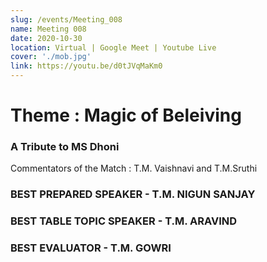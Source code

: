 ```yaml
---
slug: /events/Meeting_008
name: Meeting 008
date: 2020-10-30
location: Virtual | Google Meet | Youtube Live
cover: './mob.jpg'
link: https://youtu.be/d0tJVqMaKm0
---
```


# Theme : Magic of Beleiving

### A Tribute to MS Dhoni

Commentators of the Match : T.M. Vaishnavi and T.M.Sruthi

### BEST PREPARED SPEAKER - T.M. NIGUN SANJAY
### BEST TABLE TOPIC SPEAKER - T.M. ARAVIND
### BEST EVALUATOR - T.M. GOWRI
